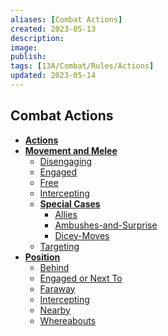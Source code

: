 ```yaml
---
aliases: [Combat Actions]
created: 2023-05-13
description: 
image: 
publish: 
tags: [13A/Combat/Rules/Actions]
updated: 2023-05-14
---
```


## Combat Actions


- **[Actions](./Actions/Actions.md)**
- **[Movement and Melee](./Movement-and-Melee/Movement-and-Melee.md)**
	- [Disengaging](./Movement-and-Melee/Disengaging.md)
	- [Engaged](./Movement-and-Melee/Engaged.md)
	- [Free](./Movement-and-Melee/Free.md)
	- [Intercepting](./Movement-and-Melee/Intercepting.md)
	- **[Special Cases](./Movement-and-Melee/Special-Cases/Special-Cases.md)**
		- [Allies](./Movement-and-Melee/Special-Cases/Allies.md)
		- [Ambushes-and-Surprise](./Movement-and-Melee/Special-Cases/Ambushes-and-Surprise.md)
		- [Dicey-Moves](./Movement-and-Melee/Special-Cases/Dicey-Moves.md)
	- [Targeting](./Movement-and-Melee/Targeting.md)
- **[Position](./Position/Position.md)**
	- [Behind](./Position/Behind.md)
	- [Engaged or Next To](./Position/Engaged-or-Next-To.md)
	- [Faraway](./Position/Faraway.md)
	- [Intercepting](./Position/Intercepting.md)
	- [Nearby](./Position/Nearby.md)
	- [Whereabouts](./Position/Whereabouts.md)
